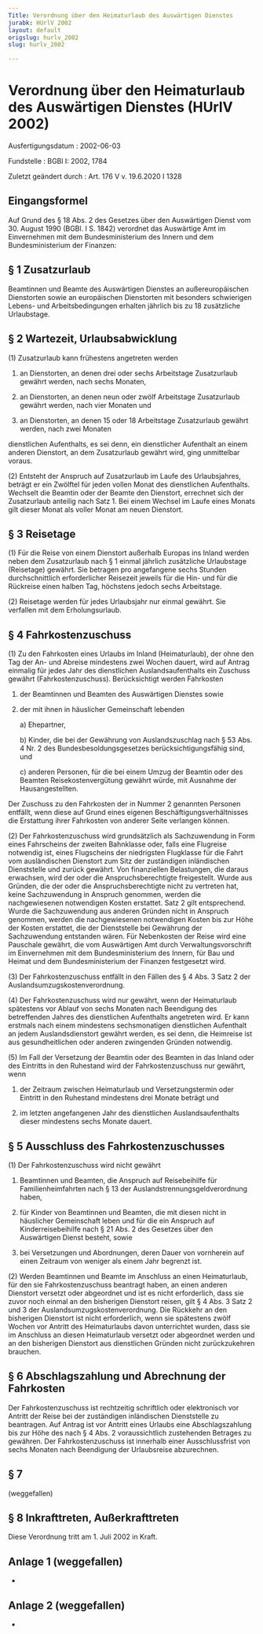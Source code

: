 ```yaml
---
Title: Verordnung über den Heimaturlaub des Auswärtigen Dienstes
jurabk: HUrlV 2002
layout: default
origslug: hurlv_2002
slug: hurlv_2002

---
```


# Verordnung über den Heimaturlaub des Auswärtigen Dienstes (HUrlV 2002)

Ausfertigungsdatum
:   2002-06-03

Fundstelle
:   BGBl I: 2002, 1784

Zuletzt geändert durch
:   Art. 176 V v. 19.6.2020 I 1328


## Eingangsformel

Auf Grund des § 18 Abs. 2 des Gesetzes über den Auswärtigen Dienst vom 30. August 1990 (BGBl. I S. 1842) verordnet das Auswärtige Amt im Einvernehmen mit dem Bundesministerium des Innern und dem Bundesministerium der Finanzen:


## § 1 Zusatzurlaub

Beamtinnen und Beamte des Auswärtigen Dienstes an außereuropäischen Dienstorten sowie an europäischen Dienstorten mit besonders schwierigen Lebens- und Arbeitsbedingungen erhalten jährlich bis zu 18 zusätzliche Urlaubstage.


## § 2 Wartezeit, Urlaubsabwicklung

(1) Zusatzurlaub kann frühestens angetreten werden

1.  an Dienstorten, an denen drei oder sechs Arbeitstage Zusatzurlaub gewährt werden, nach sechs Monaten,


2.  an Dienstorten, an denen neun oder zwölf Arbeitstage Zusatzurlaub gewährt werden, nach vier Monaten und


3.  an Dienstorten, an denen 15 oder 18 Arbeitstage Zusatzurlaub gewährt werden, nach zwei Monaten



dienstlichen Aufenthalts, es sei denn, ein dienstlicher Aufenthalt an einem anderen Dienstort, an dem Zusatzurlaub gewährt wird, ging unmittelbar voraus.

(2) Entsteht der Anspruch auf Zusatzurlaub im Laufe des Urlaubsjahres, beträgt er ein Zwölftel für jeden vollen Monat des dienstlichen Aufenthalts. Wechselt die Beamtin oder der Beamte den Dienstort, errechnet sich der Zusatzurlaub anteilig nach Satz 1. Bei einem Wechsel im Laufe eines Monats gilt dieser Monat als voller Monat am neuen Dienstort.


## § 3 Reisetage

(1) Für die Reise von einem Dienstort außerhalb Europas ins Inland werden neben dem Zusatzurlaub nach § 1 einmal jährlich zusätzliche Urlaubstage (Reisetage) gewährt. Sie betragen pro angefangene sechs Stunden durchschnittlich erforderlicher Reisezeit jeweils für die Hin- und für die Rückreise einen halben Tag, höchstens jedoch sechs Arbeitstage.

(2) Reisetage werden für jedes Urlaubsjahr nur einmal gewährt. Sie verfallen mit dem Erholungsurlaub.


## § 4 Fahrkostenzuschuss

(1) Zu den Fahrkosten eines Urlaubs im Inland (Heimaturlaub), der ohne den Tag der An- und Abreise mindestens zwei Wochen dauert, wird auf Antrag einmalig für jedes Jahr des dienstlichen Auslandsaufenthalts ein Zuschuss gewährt (Fahrkostenzuschuss). Berücksichtigt werden Fahrkosten

1.  der Beamtinnen und Beamten des Auswärtigen Dienstes sowie


2.  der mit ihnen in häuslicher Gemeinschaft lebenden

    a)  Ehepartner,


    b)  Kinder, die bei der Gewährung von Auslandszuschlag nach § 53 Abs. 4 Nr. 2 des Bundesbesoldungsgesetzes berücksichtigungsfähig sind, und


    c)  anderen Personen, für die bei einem Umzug der Beamtin oder des Beamten Reisekostenvergütung gewährt würde, mit Ausnahme der Hausangestellten.






Der Zuschuss zu den Fahrkosten der in Nummer 2 genannten Personen entfällt, wenn diese auf Grund eines eigenen Beschäftigungsverhältnisses die Erstattung ihrer Fahrkosten von anderer Seite verlangen können.

(2) Der Fahrkostenzuschuss wird grundsätzlich als Sachzuwendung in Form eines Fahrscheins der zweiten Bahnklasse oder, falls eine Flugreise notwendig ist, eines Flugscheins der niedrigsten Flugklasse für die Fahrt vom ausländischen Dienstort zum Sitz der zuständigen inländischen Dienststelle und zurück gewährt. Von finanziellen Belastungen, die daraus erwachsen, wird der oder die Anspruchsberechtigte freigestellt. Wurde aus Gründen, die der oder die Anspruchsberechtigte nicht zu vertreten hat, keine Sachzuwendung in Anspruch genommen, werden die nachgewiesenen notwendigen Kosten erstattet. Satz 2 gilt entsprechend. Wurde die Sachzuwendung aus anderen Gründen nicht in Anspruch genommen, werden die nachgewiesenen notwendigen Kosten bis zur Höhe der Kosten erstattet, die der Dienststelle bei Gewährung der Sachzuwendung entstanden wären. Für Nebenkosten der Reise wird eine Pauschale gewährt, die vom Auswärtigen Amt durch Verwaltungsvorschrift im Einvernehmen mit dem Bundesministerium des Innern, für Bau und Heimat und dem Bundesministerium der Finanzen festgesetzt wird.

(3) Der Fahrkostenzuschuss entfällt in den Fällen des § 4 Abs. 3 Satz 2 der Auslandsumzugskostenverordnung.

(4) Der Fahrkostenzuschuss wird nur gewährt, wenn der Heimaturlaub spätestens vor Ablauf von sechs Monaten nach Beendigung des betreffenden Jahres des dienstlichen Aufenthalts angetreten wird. Er kann erstmals nach einem mindestens sechsmonatigen dienstlichen Aufenthalt an jedem Auslandsdienstort gewährt werden, es sei denn, die Heimreise ist aus gesundheitlichen oder anderen zwingenden Gründen notwendig.

(5) Im Fall der Versetzung der Beamtin oder des Beamten in das Inland oder des Eintritts in den Ruhestand wird der Fahrkostenzuschuss nur gewährt, wenn

1.  der Zeitraum zwischen Heimaturlaub und Versetzungstermin oder Eintritt in den Ruhestand mindestens drei Monate beträgt und


2.  im letzten angefangenen Jahr des dienstlichen Auslandsaufenthalts dieser mindestens sechs Monate dauert.





## § 5 Ausschluss des Fahrkostenzuschusses

(1) Der Fahrkostenzuschuss wird nicht gewährt

1.  Beamtinnen und Beamten, die Anspruch auf Reisebeihilfe für Familienheimfahrten nach § 13 der Auslandstrennungsgeldverordnung haben,


2.  für Kinder von Beamtinnen und Beamten, die mit diesen nicht in häuslicher Gemeinschaft leben und für die ein Anspruch auf Kinderreisebeihilfe nach § 21 Abs. 2 des Gesetzes über den Auswärtigen Dienst besteht, sowie


3.  bei Versetzungen und Abordnungen, deren Dauer von vornherein auf einen Zeitraum von weniger als einem Jahr begrenzt ist.




(2) Werden Beamtinnen und Beamte im Anschluss an einen Heimaturlaub, für den sie Fahrkostenzuschuss beantragt haben, an einen anderen Dienstort versetzt oder abgeordnet und ist es nicht erforderlich, dass sie zuvor noch einmal an den bisherigen Dienstort reisen, gilt § 4 Abs. 3 Satz 2 und 3 der Auslandsumzugskostenverordnung. Die Rückkehr an den bisherigen Dienstort ist nicht erforderlich, wenn sie spätestens zwölf Wochen vor Antritt des Heimaturlaubs davon unterrichtet wurden, dass sie im Anschluss an diesen Heimaturlaub versetzt oder abgeordnet werden und an den bisherigen Dienstort aus dienstlichen Gründen nicht zurückzukehren brauchen.


## § 6 Abschlagszahlung und Abrechnung der Fahrkosten

Der Fahrkostenzuschuss ist rechtzeitig schriftlich oder elektronisch vor Antritt der Reise bei der zuständigen inländischen Dienststelle zu beantragen. Auf Antrag ist vor Antritt eines Urlaubs eine Abschlagszahlung bis zur Höhe des nach § 4 Abs. 2 voraussichtlich zustehenden Betrages zu gewähren. Der Fahrkostenzuschuss ist innerhalb einer Ausschlussfrist von sechs Monaten nach Beendigung der Urlaubsreise abzurechnen.


## § 7

(weggefallen)


## § 8 Inkrafttreten, Außerkrafttreten

Diese Verordnung tritt am 1. Juli 2002 in Kraft.


## Anlage 1 (weggefallen)

-


## Anlage 2 (weggefallen)

-

